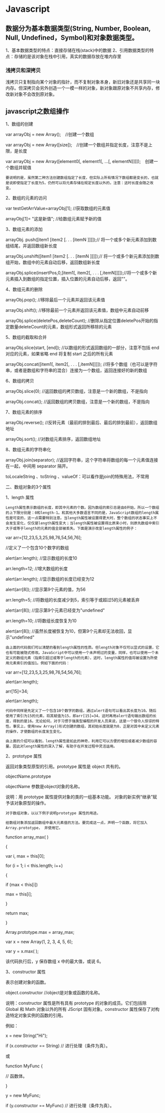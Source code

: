# Javascript

## 数据分为基本数据类型(String, Number, Boolean, Null, Undefined，Symbol)和对象数据类型。

1、基本数据类型的特点：直接存储在栈(stack)中的数据
2、引用数据类型的特点：存储的是该对象在栈中引用，真实的数据存放在堆内存里

### 浅拷贝和深拷贝
浅拷贝只复制指向某个对象的指针，而不复制对象本身，新旧对象还是共享同一块内存。但深拷贝会另外创造一个一模一样的对象，新对象跟原对象不共享内存，修改新对象不会改到原对象。

## javascript之数组操作
1、数组的创建

var arrayObj = new Array();　//创建一个数组

var arrayObj = new Array([size]);　//创建一个数组并指定长度，注意不是上限，是长度

var arrayObj = new Array([element0[, element1[, ...[, elementN]]]]);　创建一个数组并赋值

    要说明的是，虽然第二种方法创建数组指定了长度，但实际上所有情况下数组都是变长的，也就是说即使指定了长度为5，仍然可以将元素存储在规定长度以外的，注意：这时长度会随之改变。

2、数组的元素的访问

var testGetArrValue=arrayObj[1]; //获取数组的元素值

arrayObj[1]= "这是新值"; //给数组元素赋予新的值

3、数组元素的添加

arrayObj. push([item1 [item2 [. . . [itemN ]]]]);// 将一个或多个新元素添加到数组结尾，并返回数组新长度

arrayObj.unshift([item1 [item2 [. . . [itemN ]]]]);// 将一个或多个新元素添加到数组开始，数组中的元素自动后移，返回数组新长度

arrayObj.splice(insertPos,0,[item1[, item2[, . . . [,itemN]]]]);//将一个或多个新元素插入到数组的指定位置，插入位置的元素自动后移，返回""。

4、数组元素的删除

arrayObj.pop(); //移除最后一个元素并返回该元素值

arrayObj.shift(); //移除最前一个元素并返回该元素值，数组中元素自动前移

arrayObj.splice(deletePos,deleteCount); //删除从指定位置deletePos开始的指定数量deleteCount的元素，数组形式返回所移除的元素

5、数组的截取和合并

arrayObj.slice(start, [end]); //以数组的形式返回数组的一部分，注意不包括 end 对应的元素，如果省略 end 将复制 start 之后的所有元素

arrayObj.concat([item1[, item2[, . . . [,itemN]]]]); //将多个数组（也可以是字符串，或者是数组和字符串的混合）连接为一个数组，返回连接好的新的数组

6、数组的拷贝

arrayObj.slice(0); //返回数组的拷贝数组，注意是一个新的数组，不是指向

arrayObj.concat(); //返回数组的拷贝数组，注意是一个新的数组，不是指向

7、数组元素的排序

arrayObj.reverse(); //反转元素（最前的排到最后、最后的排到最前），返回数组地址

arrayObj.sort(); //对数组元素排序，返回数组地址

8、数组元素的字符串化

arrayObj.join(separator); //返回字符串，这个字符串将数组的每一个元素值连接在一起，中间用 separator 隔开。

toLocaleString 、toString 、valueOf：可以看作是join的特殊用法，不常用

二、数组对象的3个属性

1、length 属性

    Length属性表示数组的长度，即其中元素的个数。因为数组的索引总是由0开始，所以一个数组的上下限分别是：0和length-1。和其他大多数语言不同的是，JavaScript数组的length属性是可变的，这一点需要特别注意。当length属性被设置得更大时，整个数组的状态事实上不会发生变化，仅仅是length属性变大；当length属性被设置得比原来小时，则原先数组中索引大于或等于length的元素的值全部被丢失。下面是演示改变length属性的例子：

var arr=[12,23,5,3,25,98,76,54,56,76];

//定义了一个包含10个数字的数组

alert(arr.length); //显示数组的长度10

arr.length=12; //增大数组的长度

alert(arr.length); //显示数组的长度已经变为12

alert(arr[8]); //显示第9个元素的值，为56

arr.length=5; //将数组的长度减少到5，索引等于或超过5的元素被丢弃

alert(arr[8]); //显示第9个元素已经变为"undefined"

arr.length=10; //将数组长度恢复为10

alert(arr[8]); //虽然长度被恢复为10，但第9个元素却无法收回，显示"undefined"

    由上面的代码我们可以清楚的看到length属性的性质。但length对象不仅可以显式的设置，它也有可能被隐式修改。JavaScript中可以使用一个未声明过的变量，同样，也可以使用一个未定义的数组元素（指索引超过或等于length的元素），这时，length属性的值将被设置为所使用元素索引的值加1。例如下面的代码：

var arr=[12,23,5,3,25,98,76,54,56,76];

alert(arr.length);

arr[15]=34;

alert(arr.length);

    代码中同样是先定义了一个包含10个数字的数组，通过alert语句可以看出其长度为10。随后使用了索引为15的元素，将其赋值为15，即arr[15]=34，这时再用alert语句输出数组的长度，得到的是16。无论如何，对于习惯于强类型编程的开发人员来说，这是一个很令人惊讶的特性。事实上，使用new Array()形式创建的数组，其初始长度就是为0，正是对其中未定义元素的操作，才使数组的长度发生变化。

    由上面的介绍可以看到，length属性是如此的神奇，利用它可以方便的增加或者减少数组的容量。因此对length属性的深入了解，有助于在开发过程中灵活运用。

2、prototype 属性

返回对象类型原型的引用。prototype 属性是 object 共有的。

objectName.prototype

objectName 参数是object对象的名称。

说明：用 prototype 属性提供对象的类的一组基本功能。 对象的新实例“继承”赋予该对象原型的操作。

    对于数组对象，以以下例子说明prototype 属性的用途。

    给数组对象添加返回数组中最大元素值的方法。要完成这一点，声明一个函数，将它加入 Array.prototype， 并使用它。

function array_max( )

{

   var i, max = this[0];

   for (i = 1; i < this.length; i++)

   {

   if (max < this[i])

   max = this[i];

   }

   return max;

}

Array.prototype.max = array_max;

var x = new Array(1, 2, 3, 4, 5, 6);

var y = x.max( );

该代码执行后，y 保存数组 x 中的最大值，或说 6。

3、constructor 属性

表示创建对象的函数。

object.constructor //object是对象或函数的名称。

说明：constructor 属性是所有具有 prototype 的对象的成员。它们包括除 Global 和 Math 对象以外的所有 JScript 固有对象。constructor 属性保存了对构造特定对象实例的函数的引用。

例如：

x = new String("Hi");

if (x.constructor == String) // 进行处理（条件为真）。

或

function MyFunc {

// 函数体。

}

y = new MyFunc;

if (y.constructor == MyFunc) // 进行处理（条件为真）。
